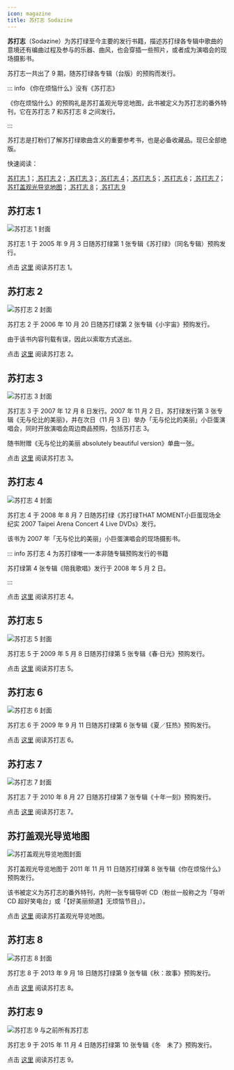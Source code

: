 ```yaml
---
icon: magazine
title: 苏打志 Sodazine
---
```


**苏打志**（Sodazine）为苏打绿至今主要的发行书籍，描述苏打绿各专辑中歌曲的意境还有编曲过程及参与的乐器、曲风，也会穿插一些照片，或者成为演唱会的现场摄影书。

苏打志一共出了 9 期，随苏打绿各专辑（台版）的预购而发行。

::: info 《你在烦恼什么》没有《苏打志》

《你在烦恼什么》的预购礼是苏打盖观光导览地图，此书被定义为苏打志的番外特刊，它在苏打志 7 和苏打志 8 之间发行。

:::

苏打志是打粉们了解苏打绿歌曲含义的重要参考书，也是必备收藏品。现已全部绝版。

快速阅读：

[<FontIcon icon="soda-drink" /> 苏打志 1](sodazine1)；[<FontIcon icon="universe" /> 苏打志 2](sodazine2)；[<FontIcon icon="butterfly" /> 苏打志 3](sodazine3)；[<FontIcon icon="sleep" /> 苏打志 4](sodazine4)；[<FontIcon icon="sapling" /> 苏打志 5](sodazine5)；[<FontIcon icon="icecream" /> 苏打志 6](sodazine6)；[<FontIcon icon="mask" /> 苏打志 7](sodazine7)；[<FontIcon icon="sad" /> 苏打盖观光导览地图](sodaguide)；[<FontIcon icon="leaf" /> 苏打志 8](sodazine8)；[<FontIcon icon="snow" /> 苏打志 9](sodazine9)

## <FontIcon icon="soda-drink" /> 苏打志 1

![苏打志 1 封面](https://cdn.jsdelivr.net/gh/kaluojushi/sodaguide@picbed/resources/sodazine/1.jpg)

苏打志 1 于 2005 年 9 月 3 日随苏打绿第 1 张专辑《苏打绿》（同名专辑）预购发行。

点击 [这里](sodazine1) 阅读苏打志 1。

## <FontIcon icon="universe" /> 苏打志 2

![苏打志 2 封面](https://cdn.jsdelivr.net/gh/kaluojushi/sodaguide@picbed/resources/sodazine/2.jpg)

苏打志 2 于 2006 年 10 月 20 日随苏打绿第 2 张专辑《小宇宙》预购发行。

由于该书内容刊载有误，因此以索取方式送出。

点击 [这里](sodazine2) 阅读苏打志 2。

## <FontIcon icon="butterfly" /> 苏打志 3

![苏打志 3 封面](https://cdn.jsdelivr.net/gh/kaluojushi/sodaguide@picbed/resources/sodazine/3.jpg)

苏打志 3 于 2007 年 12 月 8 日发行。2007 年 11 月 2 日，苏打绿发行第 3 张专辑《无与伦比的美丽》，并在次日（11 月 3 日）举办「无与伦比的美丽」小巨蛋演唱会，同时开放演唱会周边商品预购，包括苏打志 3。

随书附赠《无与伦比的美丽 absolutely beautiful version》单曲一张。

点击 [这里](sodazine3) 阅读苏打志 3。

## <FontIcon icon="sleep" /> 苏打志 4

![苏打志 4 封面](https://cdn.jsdelivr.net/gh/kaluojushi/sodaguide@picbed/resources/sodazine/4.jpg)

苏打志 4 于 2008 年 8 月 7 日随苏打绿《苏打绿THAT MOMENT小巨蛋现场全纪实 2007 Taipei Arena Concert 4 Live DVDs》发行。

该书为 2007 年「无与伦比的美丽」小巨蛋演唱会的现场摄影书。

::: info 苏打志 4 为苏打绿唯一一本非随专辑预购发行的书籍

苏打绿第 4 张专辑《陪我歌唱》发行于 2008 年 5 月 2 日。

:::

点击 [这里](sodazine4) 阅读苏打志 4。

## <FontIcon icon="sapling" /> 苏打志 5

![苏打志 5 封面](https://cdn.jsdelivr.net/gh/kaluojushi/sodaguide@picbed/resources/sodazine/5.jpg)

苏打志 5 于 2009 年 5 月 8 日随苏打绿第 5 张专辑《春·日光》预购发行。

点击 [这里](sodazine5) 阅读苏打志 5。

## <FontIcon icon="icecream" /> 苏打志 6

![苏打志 6 封面](https://cdn.jsdelivr.net/gh/kaluojushi/sodaguide@picbed/resources/sodazine/6.jpg)

苏打志 6 于 2009 年 9 月 11 日随苏打绿第 6 张专辑《夏／狂热》预购发行。

点击 [这里](sodazine6) 阅读苏打志 6。

## <FontIcon icon="mask" /> 苏打志 7

![苏打志 7 封面](https://cdn.jsdelivr.net/gh/kaluojushi/sodaguide@picbed/resources/sodazine/7.jpg)

苏打志 7 于 2010 年 8 月 27 日随苏打绿第 7 张专辑《十年一刻》预购发行。

点击 [这里](sodazine7) 阅读苏打志 7。

## <FontIcon icon="sad" /> 苏打盖观光导览地图

![苏打盖观光导览地图封面](https://cdn.jsdelivr.net/gh/kaluojushi/sodaguide@picbed/resources/sodazine/g.jpg)

苏打盖观光导览地图于 2011 年 11 月 11 日随苏打绿第 8 张专辑《你在烦恼什么》预购发行。

该书被定义为苏打志的番外特刊，内附一张专辑导听 CD（粉丝一般称之为「导听 CD 超好笑电台」或「【好美丽频道】无烦恼节目」）。

点击 [这里](sodaguide) 阅读苏打盖观光导览地图。

## <FontIcon icon="leaf" /> 苏打志 8

![苏打志 8 封面](https://cdn.jsdelivr.net/gh/kaluojushi/sodaguide@picbed/resources/sodazine/8.jpg)

苏打志 8 于 2013 年 9 月 18 日随苏打绿第 9 张专辑《秋：故事》预购发行。

点击 [这里](sodazine8) 阅读苏打志 8。

## <FontIcon icon="snow" /> 苏打志 9

![苏打志 9 与之前所有苏打志](https://cdn.jsdelivr.net/gh/kaluojushi/sodaguide@picbed/resources/sodazine/9.jpg)

苏打志 9 于 2015 年 11 月 4 日随苏打绿第 10 张专辑《冬　未了》预购发行。

点击 [这里](sodazine9) 阅读苏打志 9。
